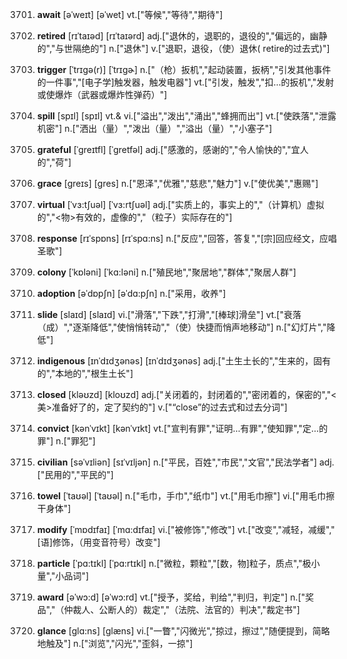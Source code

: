 3701. **await**
[əˈweɪt]  [əˈwet]
vt.["等候","等待","期待"]  

3702. **retired**
[rɪˈtaɪəd]  [rɪˈtaɪərd]
adj.["退休的，退职的，退役的","偏远的，幽静的","与世隔绝的"]  n.["退休"]  v.["退职，退役，（使）退休( retire的过去式)"]  

3703. **trigger**
[ˈtrɪgə(r)]  [ˈtrɪɡɚ]
n.["（枪）扳机","起动装置，扳柄","引发其他事件的一件事","[电子学]触发器，触发电器"]  vt.["引发，触发","扣…的扳机","发射或使爆炸（武器或爆炸性弹药）"]  

3704. **spill**
[spɪl]  [spɪl]
vt.& vi.["溢出","泼出","涌出","蜂拥而出"]  vt.["使跌落","泄露机密"]  n.["洒出（量）","泼出（量）","溢出（量）","小塞子"]  

3705. **grateful**
[ˈgreɪtfl]  [ˈɡretfəl]
adj.["感激的，感谢的","令人愉快的","宜人的","荷"]  

3706. **grace**
[greɪs]  [ɡres]
n.["恩泽","优雅","慈悲","魅力"]  v.["使优美","惠赐"]  

3707. **virtual**
[ˈvɜ:tʃuəl]  [ˈvɜ:rtʃuəl]
adj.["实质上的，事实上的","（计算机）虚拟的","<物>有效的，虚像的","（粒子）实际存在的"]  

3708. **response**
[rɪˈspɒns]  [rɪˈspɑ:ns]
n.["反应","回答，答复","[宗]回应经文，应唱圣歌"]  

3709. **colony**
[ˈkɒləni]  [ˈkɑ:ləni]
n.["殖民地","聚居地","群体","聚居人群"]  

3710. **adoption**
[əˈdɒpʃn]  [əˈdɑ:pʃn]
n.["采用，收养"]  

3711. **slide**
[slaɪd]  [slaɪd]
vi.["滑落","下跌","打滑","[棒球]滑垒"]  vt.["衰落（成）","逐渐降低","使悄悄转动","（使）快捷而悄声地移动"]  n.["幻灯片","降低"]  

3712. **indigenous**
[ɪnˈdɪdʒənəs]  [ɪnˈdɪdʒənəs]
adj.["土生土长的","生来的，固有的","本地的","根生土长"]  

3713. **closed**
[kləʊzd]  [kloʊzd]
adj.["关闭着的，封闭着的","密闭着的，保密的","<美>准备好了的，定了契约的"]  v.["“close”的过去式和过去分词"]  

3714. **convict**
[kənˈvɪkt]  [kənˈvɪkt]
vt.["宣判有罪","证明…有罪","使知罪","定…的罪"]  n.["罪犯"]  

3715. **civilian**
[səˈvɪliən]  [sɪˈvɪljən]
n.["平民，百姓","市民","文官","民法学者"]  adj.["民用的","平民的"]  

3716. **towel**
[ˈtaʊəl]  [ˈtaʊəl]
n.["毛巾，手巾","纸巾"]  vt.["用毛巾擦"]  vi.["用毛巾擦干身体"]  

3717. **modify**
[ˈmɒdɪfaɪ]  [ˈmɑ:dɪfaɪ]
vi.["被修饰","修改"]  vt.["改变","减轻，减缓","[语]修饰，（用变音符号）改变"]  

3718. **particle**
[ˈpɑ:tɪkl]  [ˈpɑ:rtɪkl]
n.["微粒，颗粒","[数，物]粒子，质点","极小量","小品词"]  

3719. **award**
[əˈwɔ:d]  [əˈwɔ:rd]
vt.["授予，奖给，判给","判归，判定"]  n.["奖品","（仲裁人、公断人的）裁定","（法院、法官的）判决","裁定书"]  

3720. **glance**
[glɑ:ns]  [glæns]
vi.["一瞥","闪微光","掠过，擦过","随便提到，简略地触及"]  n.["浏览","闪光","歪斜，一掠"]  

